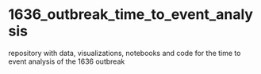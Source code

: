 # 1636_outbreak_time_to_event_analysis
repository with data, visualizations, notebooks and code for the time to event analysis of the 1636 outbreak

